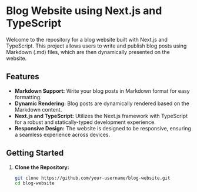 # Blog Website using Next.js and TypeScript

Welcome to the repository for a blog website built with Next.js and TypeScript. This project allows users to write and publish blog posts using Markdown (.md) files, which are then dynamically presented on the website.

## Features

- **Markdown Support:** Write your blog posts in Markdown format for easy formatting.
- **Dynamic Rendering:** Blog posts are dynamically rendered based on the Markdown content.
- **Next.js and TypeScript:** Utilizes the Next.js framework with TypeScript for a robust and statically-typed development experience.
- **Responsive Design:** The website is designed to be responsive, ensuring a seamless experience across devices.

## Getting Started

1. **Clone the Repository:**

   ```bash
   git clone https://github.com/your-username/blog-website.git
   cd blog-website


